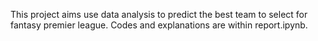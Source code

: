 
This project aims use data analysis to predict the best team to select for fantasy premier league. Codes and explanations are within report.ipynb.
